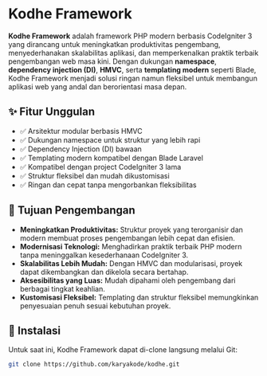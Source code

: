 # Kodhe Framework

**Kodhe Framework** adalah framework PHP modern berbasis CodeIgniter 3 yang dirancang untuk meningkatkan produktivitas pengembang, menyederhanakan skalabilitas aplikasi, dan memperkenalkan praktik terbaik pengembangan web masa kini. Dengan dukungan **namespace**, **dependency injection (DI)**, **HMVC**, serta **templating modern** seperti Blade, Kodhe Framework menjadi solusi ringan namun fleksibel untuk membangun aplikasi web yang andal dan berorientasi masa depan.

## ✨ Fitur Unggulan

- ✅ Arsitektur modular berbasis HMVC
- ✅ Dukungan namespace untuk struktur yang lebih rapi
- ✅ Dependency Injection (DI) bawaan
- ✅ Templating modern kompatibel dengan Blade Laravel
- ✅ Kompatibel dengan project CodeIgniter 3 lama
- ✅ Struktur fleksibel dan mudah dikustomisasi
- ✅ Ringan dan cepat tanpa mengorbankan fleksibilitas

## 🎯 Tujuan Pengembangan

- **Meningkatkan Produktivitas:** Struktur proyek yang terorganisir dan modern membuat proses pengembangan lebih cepat dan efisien.
- **Modernisasi Teknologi:** Menghadirkan praktik terbaik PHP modern tanpa meninggalkan kesederhanaan CodeIgniter 3.
- **Skalabilitas Lebih Mudah:** Dengan HMVC dan modularisasi, proyek dapat dikembangkan dan dikelola secara bertahap.
- **Aksesibilitas yang Luas:** Mudah dipahami oleh pengembang dari berbagai tingkat keahlian.
- **Kustomisasi Fleksibel:** Templating dan struktur fleksibel memungkinkan penyesuaian penuh sesuai kebutuhan proyek.

## 🚀 Instalasi

Untuk saat ini, Kodhe Framework dapat di-clone langsung melalui Git:

```bash
git clone https://github.com/karyakode/kodhe.git